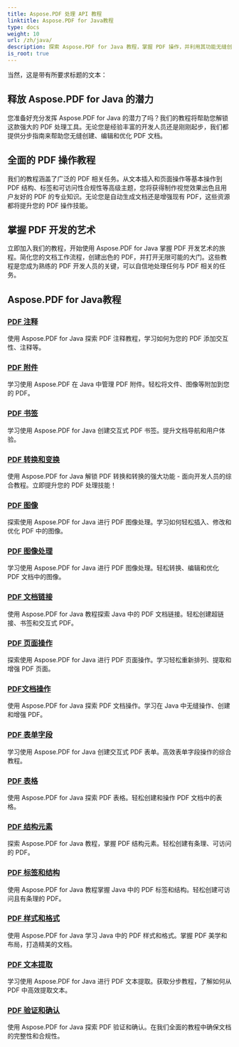 ```yaml
---
title: Aspose.PDF 处理 API 教程
linktitle: Aspose.PDF for Java教程
type: docs
weight: 10
url: /zh/java/
description: 探索 Aspose.PDF for Java 教程，掌握 PDF 操作，并利用其功能无缝创建、编辑和优化 PDF。
is_root: true
---
```

当然，这是带有所要求标题的文本：

## 释放 Aspose.PDF for Java 的潜力

您准备好充分发挥 Aspose.PDF for Java 的潜力了吗？我们的教程将帮助您解锁这款强大的 PDF 处理工具。无论您是经验丰富的开发人员还是刚刚起步，我们都提供分步指南来帮助您无缝创建、编辑和优化 PDF 文档。

## 全面的 PDF 操作教程

我们的教程涵盖了广泛的 PDF 相关任务。从文本插入和页面操作等基本操作到 PDF 结构、标签和可访问性合规性等高级主题，您将获得制作视觉效果出色且用户友好的 PDF 的专业知识。无论您是自动生成文档还是增强现有 PDF，这些资源都将提升您的 PDF 操作技能。

## 掌握 PDF 开发的艺术

立即加入我们的教程，开始使用 Aspose.PDF for Java 掌握 PDF 开发艺术的旅程。简化您的文档工作流程，创建出色的 PDF，并打开无限可能的大门。这些教程是您成为熟练的 PDF 开发人员的关键，可以自信地处理任何与 PDF 相关的任务。

## Aspose.PDF for Java教程

### [PDF 注释](./pdf-annotations/)
使用 Aspose.PDF for Java 探索 PDF 注释教程，学习如何为您的 PDF 添加交互性、注释等。
### [PDF 附件](./pdf-attachments/)
学习使用 Aspose.PDF 在 Java 中管理 PDF 附件。轻松将文件、图像等附加到您的 PDF。
### [PDF 书签](./pdf-bookmarks/)
学习使用 Aspose.PDF for Java 创建交互式 PDF 书签。提升文档导航和用户体验。
### [PDF 转换和变换](./pdf-conversion-transformation/)
使用 Aspose.PDF for Java 解锁 PDF 转换和转换的强大功能 - 面向开发人员的综合教程。立即提升您的 PDF 处理技能！
### [PDF 图像](./pdf-images/)
探索使用 Aspose.PDF for Java 进行 PDF 图像处理。学习如何轻松插入、修改和优化 PDF 中的图像。
### [PDF 图像处理](./pdf-image-manipulation/)
学习使用 Aspose.PDF for Java 进行 PDF 图像处理。轻松转换、编辑和优化 PDF 文档中的图像。
### [PDF 文档链接](./pdf-document-links/)
使用 Aspose.PDF for Java 教程探索 Java 中的 PDF 文档链接。轻松创建超链接、书签和交互式 PDF。
### [PDF 页面操作](./pdf-page-manipulation/)
探索使用 Aspose.PDF for Java 进行 PDF 页面操作。学习轻松重新排列、提取和增强 PDF 页面。
### [PDF文档操作](./pdf-document-operations/)
使用 Aspose.PDF for Java 探索 PDF 文档操作。学习在 Java 中无缝操作、创建和增强 PDF。
### [PDF 表单字段](./pdf-form-fields/)
学习使用 Aspose.PDF for Java 创建交互式 PDF 表单。高效表单字段操作的综合教程。
### [PDF 表格](./pdf-tables/)
使用 Aspose.PDF for Java 探索 PDF 表格。轻松创建和操作 PDF 文档中的表格。 
### [PDF 结构元素](./pdf-structure-elements/)
探索 Aspose.PDF for Java 教程，掌握 PDF 结构元素。轻松创建有条理、可访问的 PDF。
### [PDF 标签和结构](./pdf-tags-and-structure/)
使用 Aspose.PDF for Java 教程掌握 Java 中的 PDF 标签和结构。轻松创建可访问且有条理的 PDF。
### [PDF 样式和格式](./pdf-styles-and-formatting/)
使用 Aspose.PDF for Java 学习 Java 中的 PDF 样式和格式。掌握 PDF 美学和布局，打造精美的文档。
### [PDF 文本提取](./pdf-text-extraction/)
学习使用 Aspose.PDF for Java 进行 PDF 文本提取。获取分步教程，了解如何从 PDF 中高效提取文本。
### [PDF 验证和确认](./pdf-validation-and-verification/)
使用 Aspose.PDF for Java 探索 PDF 验证和确认。在我们全面的教程中确保文档的完整性和合规性。